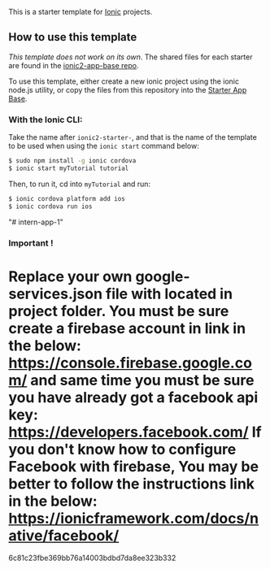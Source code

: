This is a starter template for [Ionic](http://ionicframework.com/docs/) projects.

## How to use this template

*This template does not work on its own*. The shared files for each starter are found in the [ionic2-app-base repo](https://github.com/ionic-team/ionic2-app-base).

To use this template, either create a new ionic project using the ionic node.js utility, or copy the files from this repository into the [Starter App Base](https://github.com/ionic-team/ionic2-app-base).

### With the Ionic CLI:

Take the name after `ionic2-starter-`, and that is the name of the template to be used when using the `ionic start` command below:

```bash
$ sudo npm install -g ionic cordova
$ ionic start myTutorial tutorial
```

Then, to run it, cd into `myTutorial` and run:

```bash
$ ionic cordova platform add ios
$ ionic cordova run ios
```



"# intern-app-1"

### Important !
Replace your own google-services.json file with located in project folder.
You must be sure create a firebase account in link in the below:
https://console.firebase.google.com/
and same time you must be sure you have already got a facebook api key:
https://developers.facebook.com/
If you don't know how to configure Facebook with firebase, You may be better to follow the instructions link in the below:
https://ionicframework.com/docs/native/facebook/
=======

 6c81c23fbe369bb76a14003bdbd7da8ee323b332
